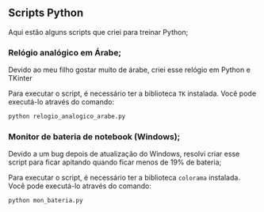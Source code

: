 ## Scripts Python

Aqui estão alguns scripts que criei para treinar Python;

### Relógio analógico em Árabe;

Devido ao meu filho gostar muito de árabe, criei esse relógio em Python e TKinter

Para executar o script, é necessário ter a biblioteca `TK` instalada. Você pode executá-lo através do comando:

```python
python relogio_analogico_arabe.py
```

### Monitor de bateria de notebook (Windows);

Devido a um bug depois de atualização do Windows, resolvi criar esse script para ficar apitando quando ficar menos de 19% de bateria;

Para executar o script, é necessário ter a biblioteca `colorama` instalada. Você pode executá-lo através do comando:

```python
python mon_bateria.py
```